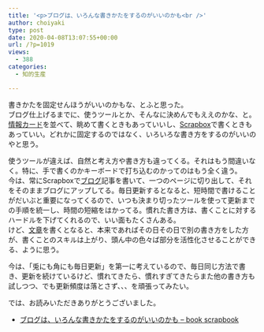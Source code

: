 ```yaml
---
title: '<p>ブログは、いろんな書きかたをするのがいいのかも<br />'
author: choiyaki
type: post
date: 2020-04-08T13:07:55+00:00
url: /?p=1019
views:
  - 388
categories:
  - 知的生産

---
```

書きかたを固定せんほうがいいのかもな、とふと思った。  
ブログ仕上げるまでに、使うツールとか、そんなに決めんでもええのかな、と。  
[情報カード][1]を並べて、眺めて書くときもあっていいし、[Scrapbox][2]で書くときもあっていい。どれかに固定するのではなく、いろいろな書き方をするのがいいのやと思う。

使うツールが違えば、自然と考え方や書き方も違ってくる。それはもう間違いなく。特に、手で書くのかキーボードで打ち込むのかってのはもう全く違う。  
今は、常にScrapboxで[ブログ][3]記事を書いて、一つのページに切り出して、それをそのままブログにアップしてる。毎日更新するとなると、短時間で書けることがだいぶと重要になってくるので、いつも決まり切ったツールを使って更新までの手順を統一し、時間の短縮をはかってる。慣れた書き方は、書くことに対するハードルを下げてくれるので、いい面もたくさんある。  
けど、[文章][4]を書くとなると、本来であればその日その日で別の書き方をした方が、書くことのスキルは上がり、頭ん中の色々ば部分を活性化させることができる、ように思う。

今は、「兎にも角にも毎日更新」を第一に考えているので、毎日同じ方法で書き、更新を続けているけど、慣れてきたら、慣れすぎてきたらまた他の書き方も試しつつ、でも更新頻度は落とさず、、、を頑張ってみたい。

では、お読みいただきありがとうございました。

  * [ブログは、いろんな書きかたをするのがいいのかも &#8211; book scrapbook][5]

 [1]: https://scrapbox.io/choiyaki-hondana/%E6%83%85%E5%A0%B1%E3%82%AB%E3%83%BC%E3%83%89
 [2]: https://scrapbox.io/choiyaki-hondana/Scrapbox
 [3]: https://scrapbox.io/choiyaki-hondana/%E3%83%96%E3%83%AD%E3%82%B0
 [4]: https://scrapbox.io/choiyaki-hondana/%E6%96%87%E7%AB%A0
 [5]: https://scrapbox.io/choiyaki-hondana/%E3%83%96%E3%83%AD%E3%82%B0%E3%81%AF%E3%80%81%E3%81%84%E3%82%8D%E3%82%93%E3%81%AA%E6%9B%B8%E3%81%8D%E3%81%8B%E3%81%9F%E3%82%92%E3%81%99%E3%82%8B%E3%81%AE%E3%81%8C%E3%81%84%E3%81%84%E3%81%AE%E3%81%8B%E3%82%82